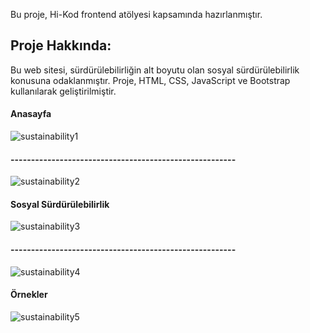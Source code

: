 Bu proje, Hi-Kod frontend atölyesi kapsamında hazırlanmıştır.
## Proje Hakkında:
Bu web sitesi, sürdürülebilirliğin alt boyutu olan sosyal sürdürülebilirlik konusuna odaklanmıştır. Proje, HTML, CSS, JavaScript ve Bootstrap kullanılarak geliştirilmiştir. 
#### Anasayfa
![sustainability1](https://github.com/orhungo/Sustainability/assets/117112277/dc1aab3e-c5ba-4e4b-abc2-25a56a74cf03)
#### -------------------------------------------------------
![sustainability2](https://github.com/orhungo/Sustainability/assets/117112277/cce54b71-964f-4924-8fc2-6d595ae941b0)
#### Sosyal Sürdürülebilirlik
![sustainability3](https://github.com/orhungo/Sustainability/assets/117112277/4f476469-3e20-4ea5-a9a4-8b9ad846fdd8)
#### -------------------------------------------------------
![sustainability4](https://github.com/orhungo/Sustainability/assets/117112277/9897fcdb-d47f-42ea-a7a7-608eb049efc7)
#### Örnekler
![sustainability5](https://github.com/orhungo/Sustainability/assets/117112277/965ee408-2a2d-4c49-93b3-cecb04bed8db)



